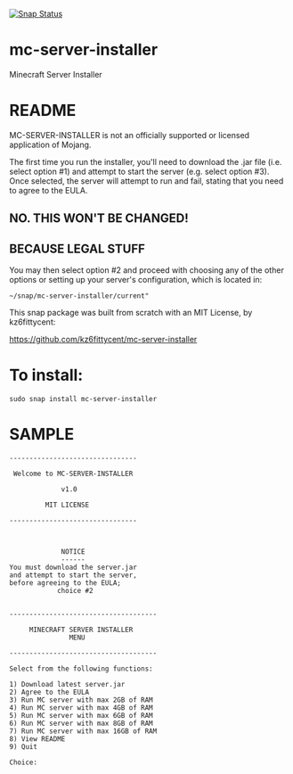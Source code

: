 [![Snap Status](https://build.snapcraft.io/badge/kz6fittycent/mc-server-installer.svg)](https://build.snapcraft.io/user/kz6fittycent/mc-server-installer)

# mc-server-installer
Minecraft Server Installer

# README
MC-SERVER-INSTALLER is not an officially supported or licensed application of Mojang.

The first time you run the installer, you'll need to download the .jar file (i.e. select option #1) and attempt
to start the server (e.g. select option #3). Once selected, the server will attempt to run and fail, stating that
you need to agree to the EULA.

## NO. THIS WON'T BE CHANGED! 
##   BECAUSE LEGAL STUFF
 
 You may then select option #2 and proceed with choosing any of the other options or setting up your server's 
 configuration, which is located in:
 ```
 ~/snap/mc-server-installer/current"
 ```
 This snap package was built from scratch with an MIT License, by kz6fittycent:
 
 https://github.com/kz6fittycent/mc-server-installer

# To install:
`sudo snap install mc-server-installer`

# SAMPLE

```
--------------------------------

 Welcome to MC-SERVER-INSTALLER

             v1.0

         MIT LICENSE

--------------------------------



             NOTICE
             ------
You must download the server.jar
and attempt to start the server,
before agreeing to the EULA;
            choice #2


-------------------------------------

     MINECRAFT SERVER INSTALLER
               MENU              

-------------------------------------

Select from the following functions: 

1) Download latest server.jar
2) Agree to the EULA
3) Run MC server with max 2GB of RAM
4) Run MC server with max 4GB of RAM
5) Run MC server with max 6GB of RAM
6) Run MC server with max 8GB of RAM
7) Run MC server with max 16GB of RAM
8) View README
9) Quit

Choice: 
```
